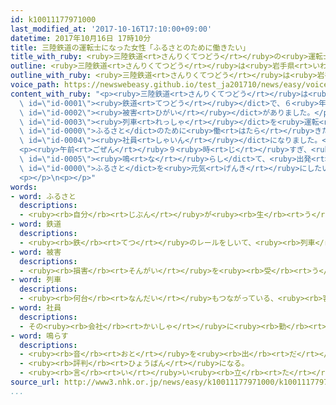 ```yaml
---
id: k10011177971000
last_modified_at: '2017-10-16T17:10:00+09:00'
datetime: 2017年10月16日 17時10分
title: 三陸鉄道の運転士になった女性「ふるさとのために働きたい」
title_with_ruby: <ruby>三陸鉄道<rt>さんりくてつどう</rt></ruby>の<ruby>運転士<rt>うんてんし</rt></ruby>になった<ruby>女性<rt>じょせい</rt></ruby>「ふるさとのために<ruby>働<rt>はたら</rt></ruby>きたい」
outline: <ruby>三陸鉄道<rt>さんりくてつどう</rt></ruby>は<ruby>岩手県<rt>いわてけん</rt></ruby>の<ruby>海<rt>うみ</rt></ruby>の<ruby>近<rt>ちか</rt></ruby>くを<ruby>走<rt>はし</rt></ruby>る<ruby>鉄道<rt>てつどう</rt></ruby>で、６<ruby>年<rt>ねん</rt></ruby><ruby>前<rt>まえ</rt></ruby>の<ruby>東日本大震災<rt>ひがしにほんだいしんさい</rt></ruby>のとき<ruby>大<rt>おお</rt></ruby>きな<ruby>被害<rt>ひがい</rt></ruby>がありました。
outline_with_ruby: <ruby>三陸鉄道<rt>さんりくてつどう</rt></ruby>は<ruby>岩手県<rt>いわてけん</rt></ruby>の<ruby>海<rt>うみ</rt></ruby>の<ruby>近<rt>ちか</rt></ruby>くを<ruby>走<rt>はし</rt></ruby>る<ruby>鉄道<rt>てつどう</rt></ruby>で、６<ruby>年<rt>ねん</rt></ruby><ruby>前<rt>まえ</rt></ruby>の<ruby>東日本大震災<rt>ひがしにほんだいしんさい</rt></ruby>のとき<ruby>大<rt>おお</rt></ruby>きな<ruby>被害<rt>ひがい</rt></ruby>がありました。
voice_path: https://newswebeasy.github.io/test_ja201710/news/easy/voice/2017/10/16/k10011177971000.mp3
content_with_ruby: "<p><ruby>三陸鉄道<rt>さんりくてつどう</rt></ruby>は<ruby>岩手県<rt>いわてけん</rt></ruby>の<ruby>海<rt>うみ</rt></ruby>の<ruby>近<rt>ちか</rt></ruby>くを<ruby>走<rt>はし</rt></ruby>る<dict\
  \ id=\"id-0001\"><ruby>鉄道<rt>てつどう</rt></ruby></dict>で、６<ruby>年<rt>ねん</rt></ruby><ruby>前<rt>まえ</rt></ruby>の<ruby>東日本大震災<rt>ひがしにほんだいしんさい</rt></ruby>のとき<ruby>大<rt>おお</rt></ruby>きな<dict\
  \ id=\"id-0002\"><ruby>被害<rt>ひがい</rt></ruby></dict>がありました。</p>\n<p><ruby>１４日<rt>じゅうよっか</rt></ruby>、<ruby>高校<rt>こうこう</rt></ruby>１<ruby>年<rt>ねん</rt></ruby>のときに<ruby>東日本大震災<rt>ひがしにほんだいしんさい</rt></ruby>を<ruby>経験<rt>けいけん</rt></ruby>した<ruby>女性<rt>じょせい</rt></ruby>の<ruby>運転士<rt>うんてんし</rt></ruby>が、<ruby>初<rt>はじ</rt></ruby>めて<ruby>三陸鉄道<rt>さんりくてつどう</rt></ruby>の<dict\
  \ id=\"id-0003\"><ruby>列車<rt>れっしゃ</rt></ruby></dict>を<ruby>運転<rt>うんてん</rt></ruby>しました。この<ruby>運転士<rt>うんてんし</rt></ruby>は<ruby>岩手県<rt>いわてけん</rt></ruby><ruby>宮古市<rt>みやこし</rt></ruby>の<ruby>宇都宮<rt>うつのみや</rt></ruby><ruby>聖花<rt>せいか</rt></ruby>さんです。<dict\
  \ id=\"id-0000\">ふるさと</dict>のために<ruby>働<rt>はたら</rt></ruby>きたいと<ruby>思<rt>おも</rt></ruby>って、<ruby>去年<rt>きょねん</rt></ruby>の４<ruby>月<rt>がつ</rt></ruby>に<ruby>三陸鉄道<rt>さんりくてつどう</rt></ruby>の<dict\
  \ id=\"id-0004\"><ruby>社員<rt>しゃいん</rt></ruby></dict>になりました。<ruby>今<rt>いま</rt></ruby>まで<ruby>運転<rt>うんてん</rt></ruby>の<ruby>練習<rt>れんしゅう</rt></ruby>をしてきて、この<ruby>日<rt>ひ</rt></ruby>から<ruby>宮古駅<rt>みやこえき</rt></ruby>と<ruby>久慈駅<rt>くじえき</rt></ruby>の<ruby>間<rt>あいだ</rt></ruby>を<ruby>運転<rt>うんてん</rt></ruby>することになりました。</p>\n\
  <p><ruby>午前<rt>ごぜん</rt></ruby>９<ruby>時<rt>じ</rt></ruby>すぎ、<ruby>宇都宮<rt>うつのみや</rt></ruby>さんは<ruby>宮古駅<rt>みやこえき</rt></ruby>でベルを<dict\
  \ id=\"id-0005\"><ruby>鳴<rt>な</rt></ruby>らし</dict>て、<ruby>出発<rt>しゅっぱつ</rt></ruby>しました。<ruby>宇都宮<rt>うつのみや</rt></ruby>さんは「<ruby>少<rt>すこ</rt></ruby>しでも<dict\
  \ id=\"id-0000\">ふるさと</dict>を<ruby>元気<rt>げんき</rt></ruby>にしたいです」と<ruby>話<rt>はな</rt></ruby>していました。</p>\n\
  <p></p>\n<p></p>"
words:
- word: ふるさと
  descriptions:
  - <ruby><rb>自分</rb><rt>じぶん</rt></ruby>が<ruby><rb>生</rb><rt>う</rt></ruby>まれ<ruby><rb>育</rb><rt>そだ</rt></ruby>った<ruby><rb>所</rb><rt>ところ</rt></ruby>。<ruby><rb>故郷</rb><rt>こきょう</rt></ruby>。
- word: 鉄道
  descriptions:
  - <ruby><rb>鉄</rb><rt>てつ</rt></ruby>のレールをしいて、<ruby><rb>列車</rb><rt>れっしゃ</rt></ruby>や<ruby><rb>電車</rb><rt>でんしゃ</rt></ruby>を<ruby><rb>走</rb><rt>はし</rt></ruby>らせる<ruby><rb>交通機関</rb><rt>こうつうきかん</rt></ruby>。<ruby><rb>日本</rb><rt>にっぽん</rt></ruby>では、１８７２<ruby><rb>年</rb><rt>ねん</rt></ruby>（<ruby><rb>明治</rb><rt>めいじ</rt></ruby>５<ruby><rb>年</rb><rt>ねん</rt></ruby>）に<ruby><rb>東京</rb><rt>とうきょう</rt></ruby>の<ruby><rb>新橋</rb><rt>しんばし</rt></ruby>と<ruby><rb>横浜</rb><rt>よこはま</rt></ruby>の<ruby><rb>間</rb><rt>あいだ</rt></ruby>に<ruby><rb>初</rb><rt>はじ</rt></ruby>めて<ruby><rb>開通</rb><rt>かいつう</rt></ruby>した。
- word: 被害
  descriptions:
  - <ruby><rb>損害</rb><rt>そんがい</rt></ruby>を<ruby><rb>受</rb><rt>う</rt></ruby>けること。また、<ruby><rb>受</rb><rt>う</rt></ruby>けた<ruby><rb>害</rb><rt>がい</rt></ruby>。
- word: 列車
  descriptions:
  - <ruby><rb>何台</rb><rt>なんだい</rt></ruby>もつながっている、<ruby><rb>客車</rb><rt>きゃくしゃ</rt></ruby>や<ruby><rb>貨車</rb><rt>かしゃ</rt></ruby>。
- word: 社員
  descriptions:
  - その<ruby><rb>会社</rb><rt>かいしゃ</rt></ruby>に<ruby><rb>勤</rb><rt>つと</rt></ruby>めている<ruby><rb>人</rb><rt>ひと</rt></ruby>。<ruby><rb>会社員</rb><rt>かいしゃいん</rt></ruby>。
- word: 鳴らす
  descriptions:
  - <ruby><rb>音</rb><rt>おと</rt></ruby>を<ruby><rb>出</rb><rt>だ</rt></ruby>す。
  - <ruby><rb>評判</rb><rt>ひょうばん</rt></ruby>になる。
  - <ruby><rb>言</rb><rt>い</rt></ruby>い<ruby><rb>立</rb><rt>た</rt></ruby>てる。
source_url: http://www3.nhk.or.jp/news/easy/k10011177971000/k10011177971000.html
...
```

